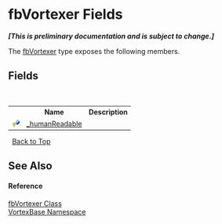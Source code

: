 # fbVortexer Fields
 _**\[This is preliminary documentation and is subject to change.\]**_

The <a href="T_VortexBase_fbVortexer.md">fbVortexer</a> type exposes the following members.


## Fields
&nbsp;<table><tr><th></th><th>Name</th><th>Description</th></tr><tr><td>![Protected field](media/protfield.gif "Protected field")</td><td><a href="F_VortexBase_fbVortexer__humanReadable.md">_humanReadable</a></td><td /></tr></table>&nbsp;
<a href="#fbvortexer-fields">Back to Top</a>

## See Also


#### Reference
<a href="T_VortexBase_fbVortexer.md">fbVortexer Class</a><br /><a href="N_VortexBase.md">VortexBase Namespace</a><br />